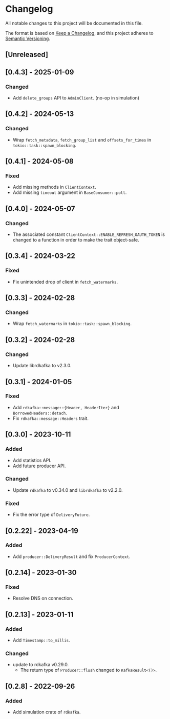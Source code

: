 # Changelog
All notable changes to this project will be documented in this file.

The format is based on [Keep a Changelog](https://keepachangelog.com/en/1.0.0/),
and this project adheres to [Semantic Versioning](https://semver.org/spec/v2.0.0.html).

## [Unreleased]

## [0.4.3] - 2025-01-09

### Changed

- Add `delete_groups` API to `AdminClient`. (no-op in simulation)

## [0.4.2] - 2024-05-13

### Changed

- Wrap `fetch_metadata`, `fetch_group_list` and `offsets_for_times` in `tokio::task::spawn_blocking`.

## [0.4.1] - 2024-05-08

### Fixed

- Add missing methods in `ClientContext`.
- Add missing `timeout` argument in `BaseConsumer::poll`.

## [0.4.0] - 2024-05-07

### Changed

- The associated constant `ClientContext::ENABLE_REFRESH_OAUTH_TOKEN` is changed to a function in order to make the trait object-safe.

## [0.3.4] - 2024-03-22

### Fixed

- Fix unintended drop of client in `fetch_watermarks`.

## [0.3.3] - 2024-02-28

### Changed

- Wrap `fetch_watermarks` in `tokio::task::spawn_blocking`.

## [0.3.2] - 2024-02-28

### Changed

- Update librdkafka to v2.3.0.

## [0.3.1] - 2024-01-05

### Fixed

- Add `rdkafka::message::{Header, HeaderIter}` and `BorrowedHeaders::detach`.
- Fix `rdkafka::message::Headers` trait.

## [0.3.0] - 2023-10-11

### Added

- Add statistics API.
- Add future producer API.

### Changed

- Update `rdkafka` to v0.34.0 and `librdkafka` to v2.2.0.

### Fixed

- Fix the error type of `DeliveryFuture`.

## [0.2.22] - 2023-04-19

### Added

- Add `producer::DeliveryResult` and fix `ProducerContext`.

## [0.2.14] - 2023-01-30

### Fixed

- Resolve DNS on connection.

## [0.2.13] - 2023-01-11

### Added

- Add `Timestamp::to_millis`.

### Changed

- update to rdkafka v0.29.0.
    - The return type of `Producer::flush` changed to `KafkaResult<()>`.

## [0.2.8] - 2022-09-26

### Added

- Add simulation crate of `rdkafka`.
